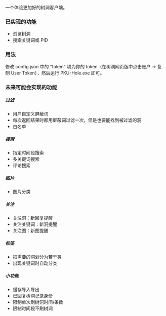 一个体验更加好的树洞客户端。

### 已实现的功能

- 浏览树洞
- 搜索关键词或 PID

### 用法

修改 config.json 中的 "token" 项为你的 token（在树洞网页版中点击账户 -> 复制 User Token），然后运行 PKU-Hole.exe 即可。

### 未来可能会实现的功能

##### 过滤

- 用户自定义屏蔽词
- 每次返回结果时都用屏蔽词过滤一次，但是也要能找到被过滤的洞
- 白名单

##### 搜索

- 指定时间段搜索
- 多关键词搜索
- 评论搜索

##### 图片

- 图片分类

##### 关注

- 关注洞：新回复提醒
- 关注关键词：新洞提醒
- 关注图：新图提醒

##### 标签

- 把需要的洞划分为若干类
- 出现关键词时自动分类

##### 小功能

- 缓存导入导出
- 已回复树洞记录身份
- 限制单次刷树洞时间/条数
- 限制时间段不刷树洞

